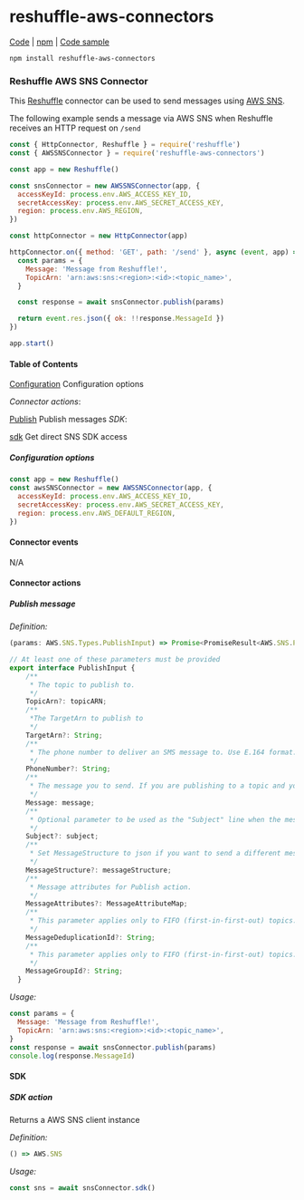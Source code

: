 # reshuffle-aws-connectors

[Code](https://github.com/reshufflehq/reshuffle-aws-connectors) |
[npm](https://www.npmjs.com/package/reshuffle-aws-connectors) |
[Code sample](https://github.com/reshufflehq/reshuffle/blob/master/examples/aws/sns-messages.js)

`npm install reshuffle-aws-connectors`

### Reshuffle AWS SNS Connector

This [Reshuffle](https://reshuffle.com) connector can be used to send messages using
[AWS SNS](https://docs.aws.amazon.com/sns/index.html).

The following example sends a message via AWS SNS when Reshuffle receives an HTTP request on `/send`

```js
const { HttpConnector, Reshuffle } = require('reshuffle')
const { AWSSNSConnector } = require('reshuffle-aws-connectors')

const app = new Reshuffle()

const snsConnector = new AWSSNSConnector(app, {
  accessKeyId: process.env.AWS_ACCESS_KEY_ID,
  secretAccessKey: process.env.AWS_SECRET_ACCESS_KEY,
  region: process.env.AWS_REGION,
})

const httpConnector = new HttpConnector(app)

httpConnector.on({ method: 'GET', path: '/send' }, async (event, app) => {
  const params = {
    Message: 'Message from Reshuffle!',
    TopicArn: 'arn:aws:sns:<region>:<id>:<topic_name>',
  }

  const response = await snsConnector.publish(params)

  return event.res.json({ ok: !!response.MessageId })
})

app.start()
```

#### Table of Contents

[Configuration](#configuration) Configuration options

_Connector actions_:

[Publish](#publish) Publish messages
_SDK_:

[sdk](#sdk) Get direct SNS SDK access

##### <a name="configuration"></a>Configuration options

```js
const app = new Reshuffle()
const awsSNSConnector = new AWSSNSConnector(app, {
  accessKeyId: process.env.AWS_ACCESS_KEY_ID,
  secretAccessKey: process.env.AWS_SECRET_ACCESS_KEY,
  region: process.env.AWS_DEFAULT_REGION,
})
```

#### Connector events
N/A

#### Connector actions

##### <a name="publish"></a>Publish message

_Definition:_

```ts
(params: AWS.SNS.Types.PublishInput) => Promise<PromiseResult<AWS.SNS.PublishResponse, AWS.AWSError>>

// At least one of these parameters must be provided
export interface PublishInput {
    /**
     * The topic to publish to.
     */
    TopicArn?: topicARN;
    /**
     *The TargetArn to publish to
     */
    TargetArn?: String;
    /**
     * The phone number to deliver an SMS message to. Use E.164 format.
     */
    PhoneNumber?: String;
    /**
     * The message you to send. If you are publishing to a topic and you want to send the same message to all transport protocols, include the text of the message as a String value. If you want to send different messages for each transport protocol, set the value of the MessageStructure parameter to json and use a JSON object for the Message parameter.   Constraints:   With the exception of SMS, messages must be UTF-8 encoded strings and at most 256 KB in size (262,144 bytes, not 262,144 characters).   For SMS, each message can contain up to 140 characters. This character limit depends on the encoding schema. For example, an SMS message can contain 160 GSM characters, 140 ASCII characters, or 70 UCS-2 characters. If you publish a message that exceeds this size limit, Amazon SNS sends the message as multiple messages, each fitting within the size limit. Messages aren't truncated mid-word but are cut off at whole-word boundaries. The total size limit for a single SMS Publish action is 1,600 characters.   JSON-specific constraints:   Keys in the JSON object that correspond to supported transport protocols must have simple JSON string values.   The values will be parsed (unescaped) before they are used in outgoing messages.   Outbound notifications are JSON encoded (meaning that the characters will be reescaped for sending).   Values have a minimum length of 0 (the empty string, "", is allowed).   Values have a maximum length bounded by the overall message size (so, including multiple protocols may limit message sizes).   Non-string values will cause the key to be ignored.   Keys that do not correspond to supported transport protocols are ignored.   Duplicate keys are not allowed.   Failure to parse or validate any key or value in the message will cause the Publish call to return an error (no partial delivery).  
     */
    Message: message;
    /**
     * Optional parameter to be used as the "Subject" line when the message is delivered to email endpoints. This field will also be included, if present, in the standard JSON messages delivered to other endpoints. Constraints: Subjects must be ASCII text that begins with a letter, number, or punctuation mark; must not include line breaks or control characters; and must be less than 100 characters long.
     */
    Subject?: subject;
    /**
     * Set MessageStructure to json if you want to send a different message for each protocol. For example, using one publish action, you can send a short message to your SMS subscribers and a longer message to your email subscribers. If you set MessageStructure to json, the value of the Message parameter must:    be a syntactically valid JSON object; and   contain at least a top-level JSON key of "default" with a value that is a string.   You can define other top-level keys that define the message you want to send to a specific transport protocol (e.g., "http"). Valid value: json 
     */
    MessageStructure?: messageStructure;
    /**
     * Message attributes for Publish action.
     */
    MessageAttributes?: MessageAttributeMap;
    /**
     * This parameter applies only to FIFO (first-in-first-out) topics. The MessageDeduplicationId can contain up to 128 alphanumeric characters (a-z, A-Z, 0-9) and punctuation (!"#$%&amp;'()*+,-./:;&lt;=&gt;?@[\]^_`{|}~). Every message must have a unique MessageDeduplicationId, which is a token used for deduplication of sent messages. If a message with a particular MessageDeduplicationId is sent successfully, any message sent with the same MessageDeduplicationId during the 5-minute deduplication interval is treated as a duplicate.  If the topic has ContentBasedDeduplication set, the system generates a MessageDeduplicationId based on the contents of the message. Your MessageDeduplicationId overrides the generated one.
     */
    MessageDeduplicationId?: String;
    /**
     * This parameter applies only to FIFO (first-in-first-out) topics. The MessageGroupId can contain up to 128 alphanumeric characters (a-z, A-Z, 0-9) and punctuation (!"#$%&amp;'()*+,-./:;&lt;=&gt;?@[\]^_`{|}~). The MessageGroupId is a tag that specifies that a message belongs to a specific message group. Messages that belong to the same message group are processed in a FIFO manner (however, messages in different message groups might be processed out of order). Every message must include a MessageGroupId.
     */
    MessageGroupId?: String;
  }
```

_Usage:_

```js
const params = {
  Message: 'Message from Reshuffle!',
  TopicArn: 'arn:aws:sns:<region>:<id>:<topic_name>',
}
const response = await snsConnector.publish(params)
console.log(response.MessageId)
```

#### SDK

##### <a name="sdk"></a>SDK action

Returns a AWS SNS client instance

_Definition:_

```ts
() => AWS.SNS
```

_Usage:_

```js
const sns = await snsConnector.sdk()
```
